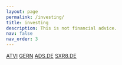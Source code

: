 ```yaml
---
layout: page
permalink: /investing/
title: investing
description: This is not financial advice.
nav: false
nav_order: 3
---
```


[ATVI](https://finance.yahoo.com/quote/ATVI/)
[GERN](https://finance.yahoo.com/quote/GERN/)
[ADS.DE](https://finance.yahoo.com/quote/ADS.DE/)
[SXR8.DE](https://finance.yahoo.com/quote/SXR8.DE/)